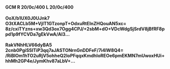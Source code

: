 #### GCM R 20/0c/400 L 20/0c/400
**OoX/b1UX0J0UJnk7**<br/>**O3tXACLb5M+VjlT1GTzonpT+OdxuRtEInZHQouAN5xc=**<br/>**8z/cxiTYzns+xw3Qd3ox7Ogg4CPJ/+2sbM+dO+VDcWdgSjSrdV8jBfRF8ppd1p9fYCVDa7gEkVwA/Al3...**<br/><br/>
**RakVNhHLV66dyBA5**<br/>**2cnb0PgiSSlTiP3qq7aJASTONrnGnDDFeF/7i4lW8Q4=**<br/>**/RiBlOm1hTO2uRjV5ohheQ2IoPFqqxKmdhIoREOe6pmEKMN7mUwoxHUi+hhMh2GP4e/JymKhv87aLbV+...**